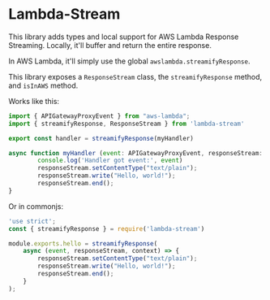 # Lambda-Stream

This library adds types and local support for AWS Lambda Response Streaming. Locally, it'll buffer and return the entire response.

In AWS Lambda, it'll simply use the global `awslambda.streamifyResponse`.

This library exposes a `ResponseStream` class, the `streamifyResponse` method, and `isInAWS` method.



Works like this:

```javascript
import { APIGatewayProxyEvent } from "aws-lambda";
import { streamifyResponse, ResponseStream } from 'lambda-stream'

export const handler = streamifyResponse(myHandler)

async function myHandler (event: APIGatewayProxyEvent, responseStream: ResponseStream): Promise<void> {
        console.log('Handler got event:', event)
        responseStream.setContentType("text/plain");
        responseStream.write("Hello, world!");
        responseStream.end();
}
```

Or in commonjs:

```javascript
'use strict';
const { streamifyResponse } = require('lambda-stream')

module.exports.hello = streamifyResponse(
    async (event, responseStream, context) => {
        responseStream.setContentType("text/plain");
        responseStream.write("Hello, world!");
        responseStream.end();
    }
);
```
